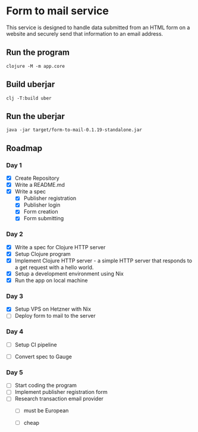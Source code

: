 # Form to mail service

This service is designed to handle data submitted from an HTML form on a website and securely send that information to an email address.

## Run the program

``` shell
clojure -M -m app.core
```

## Build uberjar

``` shell
clj -T:build uber
```

## Run the uberjar

``` shell
java -jar target/form-to-mail-0.1.19-standalone.jar
```

## Roadmap

### Day 1
- [x] Create Repository
- [x] Write a README.md
- [x] Write a spec
     - [x] Publisher registration
     - [x] Publisher login
     - [x] Form creation
     - [x] Form submitting

### Day 2

- [x] Write a spec for Clojure HTTP server
- [x] Setup Clojure program
- [x] Implement Clojure HTTP server - a simple HTTP server that responds to a get request with a hello world.
- [x] Setup a development environment using Nix
- [x] Run the app on local machine

### Day 3

- [x] Setup VPS on Hetzner with Nix
- [ ] Deploy form to mail to the server

### Day 4

- [ ] Setup CI pipeline
- [ ] Convert spec to Gauge


### Day 5

- [ ] Start coding the program
- [ ] Implement publisher registration form
- [ ] Research transaction email provider
    - [ ] must be European 
    - [ ] cheap

